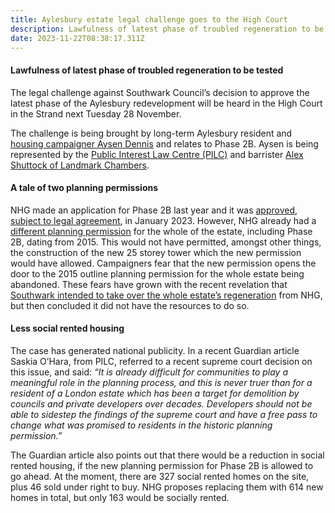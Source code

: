 ```yaml
---
title: Aylesbury estate legal challenge goes to the High Court
description: Lawfulness of latest phase of troubled regeneration to be tested
date: 2023-11-22T08:38:17.311Z
---
```

#### Lawfulness of latest phase of troubled regeneration to be tested

The legal challenge against Southwark Council’s decision to approve the latest phase of the Aylesbury redevelopment will be heard in the High Court in the Strand next Tuesday 28 November.

The challenge is being brought by long-term Aylesbury resident and [housing campaigner Aysen Dennis](https://southwarknews.co.uk/area/southwark/aylesbury-estate-residents-legal-battle-with-southwark-council-edges-closer/) and relates to Phase 2B.  Aysen is being represented by the [Public Interest Law Centre (PILC)](https://www.pilc.org.uk/gentrification-project/) and barrister [Alex Shuttock of Landmark Chambers](https://www.landmarkchambers.co.uk/barristers/alex-shattock). 

#### A tale of two planning permissions

NHG made an application for Phase 2B last year and it was [approved, subject to legal agreement](https://moderngov.southwark.gov.uk/ieListDocuments.aspx?CId=119&MId=7308), in January 2023.  However, NHG already had a [different planning permission](https://moderngov.southwark.gov.uk/ieListDocuments.aspx?CId=119&MId=4808&Ver=4) for the whole of the estate, including Phase 2B, dating from 2015.  This would not have permitted, amongst other things, the construction of the new 25 storey tower which the new permission would have allowed.  Campaigners fear that the new permission opens the door to the 2015 outline planning permission for the whole estate being abandoned.  These fears have grown with the recent revelation that [Southwark intended to take over the whole estate’s regeneration](https://southwarknews.co.uk/area/walworth/exclusive-southwark-council-planned-to-take-over-2000-aylesbury-estate-homes-from-developer/) from NHG, but then concluded it did not have the resources to do so.

#### Less social rented housing

The case has generated national publicity.  In a recent Guardian article Saskia O’Hara, from PILC, referred to a recent supreme court decision on this issue, and said: *“It is already difficult for communities to play a meaningful role in the planning process, and this is never truer than for a resident of a London estate which has been a target for demolition by councils and private developers over decades. Developers should not be able to sidestep the findings of the supreme court and have a free pass to change what was promised to residents in the historic planning permission.”* 

The Guardian article also points out that there would be a reduction in social rented housing, if the new planning permission for Phase 2B is allowed to go ahead.  At the moment, there are 327 social rented homes on the site, plus 46 sold under right to buy.  NHG proposes replacing them with 614 new homes in total, but only 163 would be socially rented.
